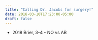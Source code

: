 ```yaml
---
title: "Calling Dr. Jacobs for surgery!"
date: 2018-03-10T17:23:00-05:00
draft: false
---
```

- 2018 Brier, 3-4 - NO vs AB